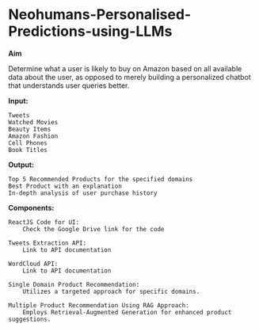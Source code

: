 # Neohumans-Personalised-Predictions-using-LLMs

**Aim**

Determine what a user is likely to buy on Amazon based on all available data about the user, as opposed to merely building a personalized chatbot that understands user queries better.

**Input:**

    Tweets
    Watched Movies
    Beauty Items
    Amazon Fashion
    Cell Phones
    Book Titles

**Output:**

    Top 5 Recommended Products for the specified domains
    Best Product with an explanation
    In-depth analysis of user purchase history

**Components:**

    ReactJS Code for UI:
        Check the Google Drive link for the code

    Tweets Extraction API:
        Link to API documentation

    WordCloud API:
        Link to API documentation

    Single Domain Product Recommendation:
        Utilizes a targeted approach for specific domains.

    Multiple Product Recommendation Using RAG Approach:
        Employs Retrieval-Augmented Generation for enhanced product suggestions.



